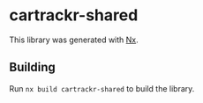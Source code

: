 # cartrackr-shared

This library was generated with [Nx](https://nx.dev).

## Building

Run `nx build cartrackr-shared` to build the library.
